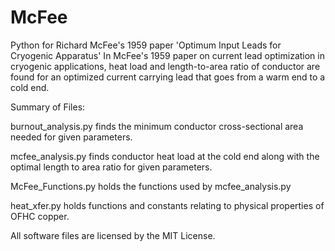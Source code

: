 # McFee
Python for Richard McFee's 1959 paper 'Optimum Input Leads for Cryogenic Apparatus'
In McFee's 1959 paper on current lead optimization in cryogenic applications, heat load and length-to-area ratio of conductor
are found for an optimized current carrying lead that goes from a warm end to a cold end.

Summary of Files:

burnout_analysis.py finds the minimum conductor cross-sectional area needed for given parameters.

mcfee_analysis.py finds conductor heat load at the cold end along with the optimal length to area ratio for given parameters.

McFee_Functions.py holds the functions used by mcfee_analysis.py

heat_xfer.py holds functions and constants relating to physical properties of OFHC copper.

All software files are licensed by the MIT License.